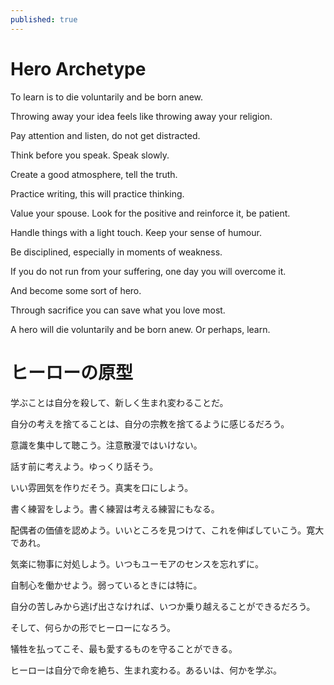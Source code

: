```yaml
---
published: true
---
```


# Hero Archetype

To learn is to die voluntarily and be born anew.

Throwing away your idea feels like throwing away your religion.

Pay attention and listen, do not get distracted.

Think before you speak. Speak slowly.

Create a good atmosphere, tell the truth.

Practice writing, this will practice thinking.

Value your spouse. Look for the positive and reinforce it, be patient.

Handle things with a light touch. Keep your sense of humour.

Be disciplined, especially in moments of weakness.

If you do not run from your suffering, one day you will overcome it.

And become some sort of hero.

Through sacrifice you can save what you love most.

A hero will die voluntarily and be born anew. Or perhaps, learn.

# ヒーローの原型

学ぶことは自分を殺して、新しく生まれ変わることだ。

自分の考えを捨てることは、自分の宗教を捨てるように感じるだろう。

意識を集中して聴こう。注意散漫ではいけない。

話す前に考えよう。ゆっくり話そう。

いい雰囲気を作りだそう。真実を口にしよう。

書く練習をしよう。書く練習は考える練習にもなる。

配偶者の価値を認めよう。いいところを見つけて、これを伸ばしていこう。寛大であれ。

気楽に物事に対処しよう。いつもユーモアのセンスを忘れずに。

自制心を働かせよう。弱っているときには特に。

自分の苦しみから逃げ出さなければ、いつか乗り越えることができるだろう。

そして、何らかの形でヒーローになろう。

犠牲を払ってこそ、最も愛するものを守ることができる。

ヒーローは自分で命を絶ち、生まれ変わる。あるいは、何かを学ぶ。
